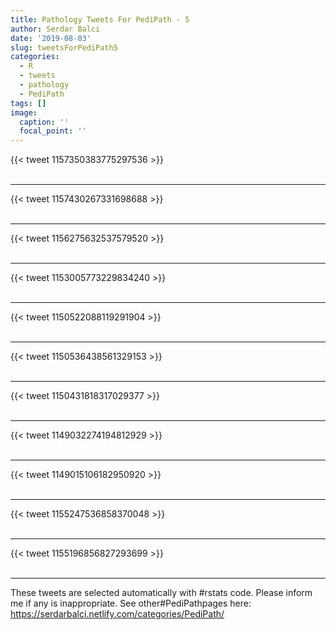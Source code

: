 ```yaml
---
title: Pathology Tweets For PediPath - 5
author: Serdar Balci
date: '2019-08-03'
slug: tweetsForPediPath5
categories:
  - R
  - tweets
  - pathology
  - PediPath
tags: []
image:
  caption: ''
  focal_point: ''
---
```



{{< tweet 1157350383775297536 >}}
<br>
<br>
<hr>
{{< tweet 1157430267331698688 >}}
<br>
<br>
<hr>
{{< tweet 1156275632537579520 >}}
<br>
<br>
<hr>
{{< tweet 1153005773229834240 >}}
<br>
<br>
<hr>
{{< tweet 1150522088119291904 >}}
<br>
<br>
<hr>
{{< tweet 1150536438561329153 >}}
<br>
<br>
<hr>
{{< tweet 1150431818317029377 >}}
<br>
<br>
<hr>
{{< tweet 1149032274194812929 >}}
<br>
<br>
<hr>
{{< tweet 1149015106182950920 >}}
<br>
<br>
<hr>
{{< tweet 1155247536858370048 >}}
<br>
<br>
<hr>
{{< tweet 1155196856827293699 >}}
<br>
<br>
<hr>


These tweets are selected automatically with #rstats code. Please inform me if any is inappropriate.
See other#PediPathpages here: https://serdarbalci.netlify.com/categories/PediPath/
